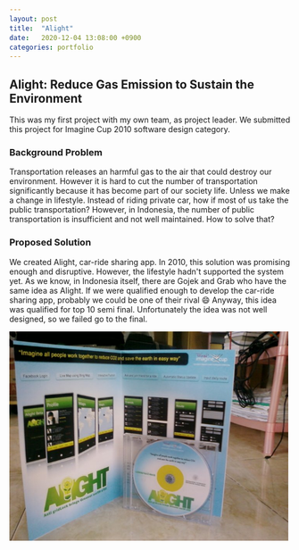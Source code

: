 ```yaml
---
layout: post
title:  "Alight"
date:   2020-12-04 13:08:00 +0900
categories: portfolio
---
```

## Alight: Reduce Gas Emission to Sustain the Environment
This was my first project with my own team, as project leader. We submitted this project for Imagine Cup 2010 software design category.

### Background Problem
Transportation releases an harmful gas to the air that could destroy our environment. However it is hard to cut the number of transportation significantly because it has become part of our society life. Unless we make a change in lifestyle. 
Instead of riding private car, how if most of us take the public transportation?
However, in Indonesia, the number of public transportation is insufficient and not well maintained. How to solve that?

### Proposed Solution
We created Alight, car-ride sharing app. In 2010, this solution was promising enough and disruptive. However, the lifestyle hadn't supported the system yet. As we know, in Indonesia itself, there are Gojek and Grab who have the same idea as Alight. If we were qualified enough to develop the car-ride sharing app, probably we could be one of their rival 😄
Anyway, this idea was qualified for top 10 semi final. Unfortunately the idea was not well designed, so we failed go to the final. 

<img src="/assets/portfolio/alightproposal.jpg" width="500" alt="Alight Proposal">
